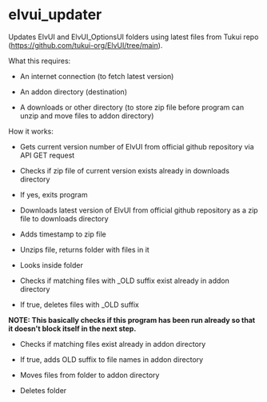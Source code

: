 # elvui_updater

Updates ElvUI and ElvUI_OptionsUI folders using latest files from Tukui repo (https://github.com/tukui-org/ElvUI/tree/main).

What this requires:

- An internet connection (to fetch latest version)

- An addon directory (destination)

- A downloads or other directory (to store zip file before program can unzip and move files to addon directory)

How it works:

- Gets current version number of ElvUI from official github repository via API GET request

- Checks if zip file of current version exists already in downloads directory

- If yes, exits program

- Downloads latest version of ElvUI from official github repository as a zip file to downloads directory

- Adds timestamp to zip file

- Unzips file, returns folder with files in it

- Looks inside folder

- Checks if matching files with \_OLD suffix exist already in addon directory

- If true, deletes files with \_OLD suffix

**NOTE: This basically checks if this program has been run already so that it doesn't block itself in the next step.**

- Checks if matching files exist already in addon directory

- If true, adds OLD suffix to file names in addon directory

- Moves files from folder to addon directory

- Deletes folder
